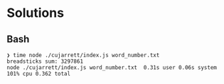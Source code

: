 # Solutions

## Bash

```shell
❯ time node ./cujarrett/index.js word_number.txt
breadsticks sum: 3297861
node ./cujarrett/index.js word_number.txt  0.31s user 0.06s system 101% cpu 0.362 total
```